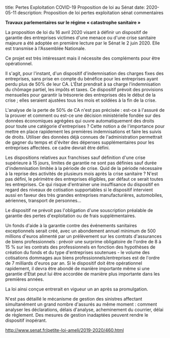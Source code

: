 title: Pertes Exploitation COVID-19 Proposition de loi au Sénat
date: 2020-05-11
description: Proposition de loi pertes exploitation sénat commentaires



**Travaux parlementaires sur le régime « catastrophe sanitaire »**

La proposition de loi du 16 avril 2020 visant à définir un dispositif de garantie des entreprises victimes d'une menace ou d'une crise sanitaire majeure a été adoptée en première lecture par le Sénat le 2 juin 2020. Elle est transmise à l'Assemblée Nationale.



Ce projet est très intéressant mais il nécessite des compléments pour être opérationnel.



Il s'agit, pour l'instant, d'un dispositif d'indemnisation des charges fixes des entreprises, sans prise en compte du bénéfice pour les entreprises ayant perdu plus de 50% de leur CA. L'État prendrait à sa charge l’indemnisation du chômage partiel, les impôts et taxes. Ce dispositif prévoit des provisions mensuelles pour garantir la trésorerie des entreprises dès le début de la crise ; elles seraient ajustées tous les mois et soldées à la fin de la crise.

L'analyse de la perte de 50% de CA n'est pas précisée : est-ce à l'assuré de la prouver et comment ou est-ce une décision ministérielle fondée sur des données économiques agrégées qui ouvre automatiquement des droits pour toute une catégorie d'entreprises ? Cette notion a de l'importance pour mettre en place rapidement les premières indemnisations et faire les suivis de droits. Utiliser des données déjà connues de l'administration permettrait de gagner du temps et d'éviter des dépenses supplémentaires pour les entreprises affectées. ce cadre devrait être défini.

Les dispositions relatives aux franchises sauf définition d'une crise supérieure à 15 jours, limites de garantie ne sont pas définies sauf durée d'indemnisation limitée à la période de crise. Quid de la période nécessaire à la reprise des activités de plusieurs mois après la crise sanitaire ? N'est pas défini, le périmètre des entreprises éligibles, par défaut ce serait toutes les entreprises. Ce qui risque d'entrainer une insuffisance du dispositif en regard des niveaux de cotisation supportables si le dispositif intervient aussi en faveur des très grandes entreprises manufacturières, automobiles, aériennes, transport de personnes...

Le dispositif ne prévoit pas l'obligation d'une souscription préalable de garantie des pertes d'exploitation ou de frais supplémentaires.



Un fonds d'aide à la garantie contre des événements sanitaires exceptionnels serait créé, avec un abondement annuel minimum de 500 millions d'euros alimenté par un prélèvement sur les contrats d'assurances de biens professionnels : prévoir une surprime obligatoire de l'ordre de 8 à 15 % sur les contrats des professionnels en fonction des hypothèses de création du fonds et du type d'entreprises soutenues - le volume des cotisations dommages aux biens professionnels/entreprises  est de l'ordre de 7 milliards d'euros par an. Si le dispositif doit être opérationnel rapidement, il devra être abondé de manière importante même si une garantie d'Etat peut lui être accordée de manière plus importante dans les premières années. 

La loi ainsi conçue entrerait en vigueur un an après sa promulgation.

N'est pas détaillé le mécanisme de gestion des sinistres affectant simultanément un grand nombre d'assurés au même moment : comment analyser les déclarations, délais d'analyse, acheminement du courrier, délai de règlement. Des mesures  de gestion inadaptées peuvent rendre le dispositif inopérant.



http://www.senat.fr/petite-loi-ameli/2019-2020/460.html